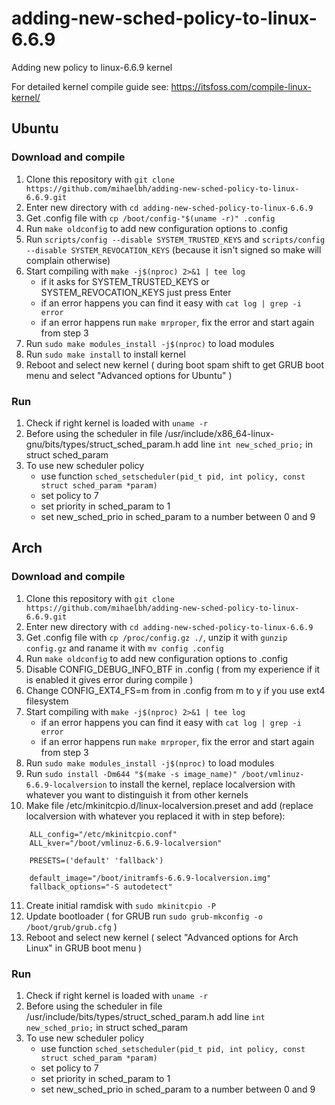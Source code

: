 # adding-new-sched-policy-to-linux-6.6.9
Adding new policy to linux-6.6.9 kernel

For detailed kernel compile guide see: https://itsfoss.com/compile-linux-kernel/ 

## Ubuntu

### Download and compile
1. Clone this repository with `git clone https://github.com/mihaelbh/adding-new-sched-policy-to-linux-6.6.9.git`
2. Enter new directory with `cd adding-new-sched-policy-to-linux-6.6.9`
3. Get .config file with `cp /boot/config-"$(uname -r)" .config`
4. Run `make oldconfig` to add new configuration options to .config
5. Run `scripts/config --disable SYSTEM_TRUSTED_KEYS` and `scripts/config --disable SYSTEM_REVOCATION_KEYS` (because it isn't signed so make will complain otherwise)
6. Start compiling with `make -j$(nproc) 2>&1 | tee log`
	- if it asks for SYSTEM_TRUSTED_KEYS or SYSTEM_REVOCATION_KEYS just press Enter
	- if an error happens you can find it easy with `cat log | grep -i error`
	- if an error happens run `make mrproper`, fix the error and start again from step 3
7. Run `sudo make modules_install -j$(nproc)` to load modules
8. Run `sudo make install` to install kernel
9. Reboot and select new kernel ( during boot spam shift to get GRUB boot menu and select "Advanced options for Ubuntu" )

### Run
1. Check if right kernel is loaded with `uname -r`
2. Before using the scheduler in file /usr/include/x86_64-linux-gnu/bits/types/struct_sched_param.h add line `int new_sched_prio;` in struct sched_param
3. To use new scheduler policy 
	- use function `sched_setscheduler(pid_t pid, int policy, const struct sched_param *param)`
	- set policy to 7
	- set priority in sched_param to 1
	- set new_sched_prio in sched_param to a number between 0 and 9


## Arch

### Download and compile
1. Clone this repository with `git clone https://github.com/mihaelbh/adding-new-sched-policy-to-linux-6.6.9.git`
2. Enter new directory with `cd adding-new-sched-policy-to-linux-6.6.9`
3. Get .config file with `cp /proc/config.gz ./`, unzip it with `gunzip config.gz` and raname it with `mv config .config`
4. Run `make oldconfig` to add new configuration options to .config
5. Disable CONFIG_DEBUG_INFO_BTF in .config ( from my experience if it is enabled it gives error during compile )
6. Change CONFIG_EXT4_FS=m from in .config from m to y if you use ext4 filesystem
7. Start compiling with `make -j$(nproc) 2>&1 | tee log`
	- if an error happens you can find it easy with `cat log | grep -i error`
	- if an error happens run `make mrproper`, fix the error and start again from step 3
8. Run `sudo make modules_install -j$(nproc)` to load modules
9. Run `sudo install -Dm644 "$(make -s image_name)" /boot/vmlinuz-6.6.9-localversion` to install the kernel, replace localversion with whatever you want to distinguish it from other kernels
10. Make file /etc/mkinitcpio.d/linux-localversion.preset and add (replace localversion with whatever you replaced it with in step before):
```
	ALL_config="/etc/mkinitcpio.conf"
	ALL_kver="/boot/vmlinuz-6.6.9-localversion"

	PRESETS=('default' 'fallback')

	default_image="/boot/initramfs-6.6.9-localversion.img"
	fallback_options="-S autodetect"
```

11. Create initial ramdisk with `sudo mkinitcpio -P`
12. Update bootloader ( for GRUB run `sudo grub-mkconfig -o /boot/grub/grub.cfg` )
13. Reboot and select new kernel ( select "Advanced options for Arch Linux" in GRUB boot menu )

### Run
1. Check if right kernel is loaded with `uname -r`
2. Before using the scheduler in file /usr/include/bits/types/struct_sched_param.h add line `int new_sched_prio;` in struct sched_param
3. To use new scheduler policy 
	- use function `sched_setscheduler(pid_t pid, int policy, const struct sched_param *param)`
	- set policy to 7
	- set priority in sched_param to 1
	- set new_sched_prio in sched_param to a number between 0 and 9